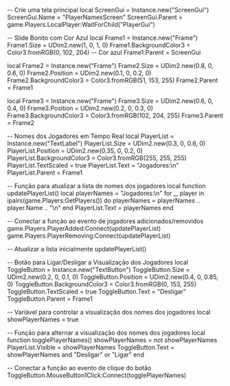 -- Crie uma tela principal
local ScreenGui = Instance.new("ScreenGui")
ScreenGui.Name = "PlayerNamesScreen"
ScreenGui.Parent = game.Players.LocalPlayer:WaitForChild("PlayerGui")

-- Slide Bonito com Cor Azul
local Frame1 = Instance.new("Frame")
Frame1.Size = UDim2.new(1, 0, 1, 0)
Frame1.BackgroundColor3 = Color3.fromRGB(0, 102, 204) -- Cor azul
Frame1.Parent = ScreenGui

local Frame2 = Instance.new("Frame")
Frame2.Size = UDim2.new(0.8, 0, 0.6, 0)
Frame2.Position = UDim2.new(0.1, 0, 0.2, 0)
Frame2.BackgroundColor3 = Color3.fromRGB(51, 153, 255)
Frame2.Parent = Frame1

local Frame3 = Instance.new("Frame")
Frame3.Size = UDim2.new(0.6, 0, 0.4, 0)
Frame3.Position = UDim2.new(0.2, 0, 0.3, 0)
Frame3.BackgroundColor3 = Color3.fromRGB(102, 204, 255)
Frame3.Parent = Frame2

-- Nomes dos Jogadores em Tempo Real
local PlayerList = Instance.new("TextLabel")
PlayerList.Size = UDim2.new(0.3, 0, 0.6, 0)
PlayerList.Position = UDim2.new(0.35, 0, 0.2, 0)
PlayerList.BackgroundColor3 = Color3.fromRGB(255, 255, 255)
PlayerList.TextScaled = true
PlayerList.Text = "Jogadores:\n"
PlayerList.Parent = Frame1

-- Função para atualizar a lista de nomes dos jogadores
local function updatePlayerList()
    local playerNames = "Jogadores:\n"
    for _, player in ipairs(game.Players:GetPlayers()) do
        playerNames = playerNames .. player.Name .. "\n"
    end
    PlayerList.Text = playerNames
end

-- Conectar a função ao evento de jogadores adicionados/removidos
game.Players.PlayerAdded:Connect(updatePlayerList)
game.Players.PlayerRemoving:Connect(updatePlayerList)

-- Atualizar a lista inicialmente
updatePlayerList()

-- Botão para Ligar/Desligar a Visualização dos Jogadores
local ToggleButton = Instance.new("TextButton")
ToggleButton.Size = UDim2.new(0.2, 0, 0.1, 0)
ToggleButton.Position = UDim2.new(0.4, 0, 0.85, 0)
ToggleButton.BackgroundColor3 = Color3.fromRGB(0, 153, 255)
ToggleButton.TextScaled = true
ToggleButton.Text = "Desligar"
ToggleButton.Parent = Frame1

-- Variável para controlar a visualização dos nomes dos jogadores
local showPlayerNames = true

-- Função para alternar a visualização dos nomes dos jogadores
local function togglePlayerNames()
    showPlayerNames = not showPlayerNames
    PlayerList.Visible = showPlayerNames
    ToggleButton.Text = showPlayerNames and "Desligar" or "Ligar"
end

-- Conectar a função ao evento de clique do botão
ToggleButton.MouseButton1Click:Connect(togglePlayerNames)
